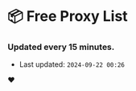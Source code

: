 # :package: Free Proxy List
### Updated every 15 minutes.

- Last updated: `2024-09-22 00:26`

:heart:
